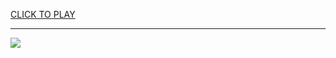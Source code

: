 
<a href="https://premium76.site?title=unblocked_games_at_77&ref=13M">CLICK TO PLAY</a></h3>
<hr>

<a href="https://premium76.site?title=unblocked_games_at_77&ref=13M"><img src="https://clearcache.store/games.png"></a>


